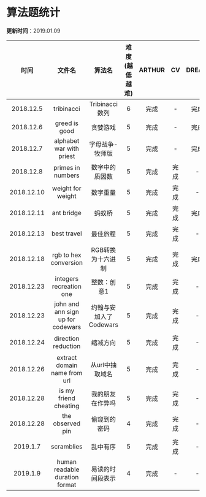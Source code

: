 # 算法题统计

**更新时间**：2019.01.09

| 时间 | 文件名 | 算法名 | 难度(越低越难) | ARTHUR | CV | DREAM | METEOR | ZCSH |
| :---: | :---: | :---: | :---: | :---: | :---: | :---: | :---: | :---: |
| 2018.12.5 | tribinacci | Tribinacci数列 | 6 | 完成 | - | 完成 | - | 完成 |
| 2018.12.6 | greed is good | 贪婪游戏 | 5 | 完成 | - | 完成 | - | 完成 |
| 2018.12.7 | alphabet war with priest | 字母战争-牧师版 | 5 | 完成 | - | 完成 | - | 完成 |
| 2018.12.8 | primes in numbers | 数字中的质因数 | 5 | 完成 | 完成 | - | 完成 | 完成 |
| 2018.12.10 | weight for weight | 数字重量 | 5 | 完成 | 完成 | - | - | 完成 |
| 2018.12.11 | ant bridge | 蚂蚁桥 | 5 | 完成 | 完成 | 完成 | 完成 | 完成 |
| 2018.12.13 | best travel | 最佳旅程 | 5 | 完成 | 完成 | - | - | 完成 |
| 2018.12.18 | rgb to hex conversion | RGB转换为十六进制 | 5 | 完成 | 完成 | 完成 | 完成 | 完成 |
| 2018.12.23 | integers recreation one | 整数：创意1 | 5 | 完成 | 完成 | - | - | 完成 |
| 2018.12.23 | john and ann sign up for codewars | 约翰与安加入了Codewars | 5 | 完成 | 完成 | - | 完成 | 完成 |
| 2018.12.24 | direction reduction | 缩减方向 | 5 | 完成 | 完成 | - | 完成 | 完成 |
| 2018.12.26 | extract domain name from url | 从url中抽取域名 | 5 | 完成 | 完成 | - | 完成 | - |
| 2018.12.28 | is my friend cheating | 我的朋友在作弊吗 | 5 | 完成 | 完成 | - | - | 完成 |
| 2018.12.28 | the observed pin | 偷窥到的密码 | 4 | 完成 | 完成 | - | - | 完成 |
| 2019.1.7 | scramblies | 乱中有序 | 5 | 完成 | 完成 | - | - | - |
| 2019.1.9 | human readable duration format | 易读的时间段表示 | 4 | 完成 | - | - | - | - |
